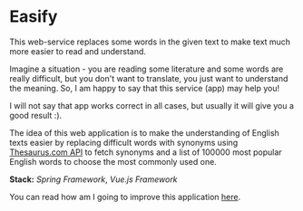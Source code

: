 # Easify
This web-service replaces some words in the given text to make text much more easier to read and understand.

Imagine a situation - you are reading some literature and some words are really difficult, but you don't want to translate, you just want to understand the meaning. So, I am happy to say that this service (app) may help you!

I will not say that app works correct in all cases, but usually it will give you a good result :).

The idea of this web application is to make the understanding of English texts easier by replacing difficult words with synonyms using [Thesaurus.com API](http://thesaurus.altervista.org/thesaurus/v1) to fetch synonyms and a list of 100000 most popular English words to choose the most commonly used one.

**Stack:** _Spring Framework_, _Vue.js Framework_

You can read how am I going to improve this application [here](/TODO.md).
